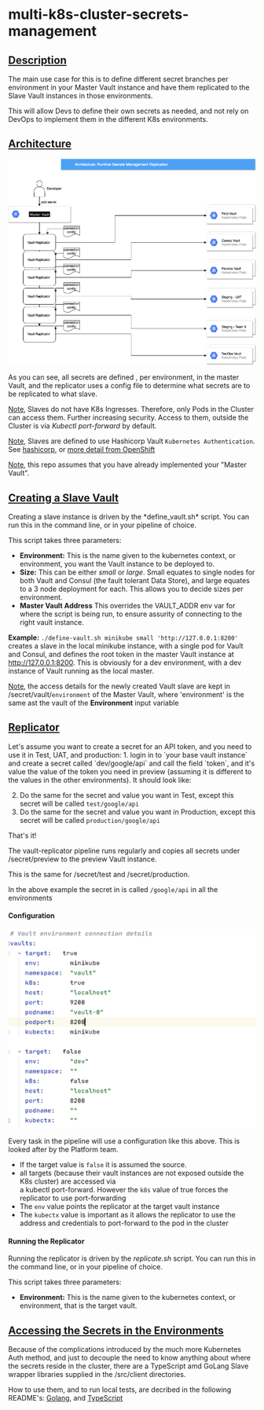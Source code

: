 # multi-k8s-cluster-secrets-management
<h2><ins>Description</ins></h2>

The main use case for this is to define different secret branches per environment in your Master Vault instance 
and have them replicated to the Slave Vault instances in those environments. 

This will allow Devs to define their own secrets as needed, and not rely on DevOps to implement them in the different K8s environments.

<h2><ins>Architecture</ins></h2>

 ![Architecture](Secrets_Management_Replication.png)
   
As you can see, all secrets are defined , per environment, in the master Vault, and the replicator
uses a config file to determine what secrets are to be replicated to what slave.

<ins>Note</ins>, Slaves do not have K8s Ingresses. Therefore, only Pods in the Cluster can access them. Further increasing security. 
Access to them, outside the Cluster is via *Kubectl port-forward* by default.

<ins>Note</ins>, Slaves are defined to use Hashicorp Vault `Kubernetes Authentication`. See [hashicorp](https://www.vaultproject.io/docs/auth/kubernetes), or [more detail from OpenShift](https://www.openshift.com/blog/vault-integration-using-kubernetes-authentication-method)
 

<ins>Note</ins>, this repo assumes that you have already implemented your "Master Vault". 

<h2><ins>Creating a Slave Vault</ins></h2>
Creating a slave instance is driven by the *define_vault.sh* script. You can run this in the command line, or in your pipeline of choice.

This script takes three parameters:
*   **Environment:**    This is the name given to the kubernetes context, or environment, you want the Vault instance to be deployed to.
*   **Size:**   This can be either *small* or *large*. Small equates to single nodes for both Vault and Consul (the fault tolerant Data Store), and large equates to a 3 node deployment for each. This allows you to decide sizes per environment.
*   **Master Vault Address**    This overrides the VAULT_ADDR env var for where the script is being run, to ensure assurity of connecting to the right vault instance.

**Example:** `./define-vault.sh minikube small 'http://127.0.0.1:8200'`  
creates a slave in the local minikube instance, with a single pod for Vault and Consul, and defines the root token in the master Vault instance at http://127.0.0.1:8200.
This is obviously for a dev environment, with a dev instance of Vault running as the local master. 

<ins>Note</ins>, the access details for the newly created Vault slave are kept in /secret/vault/`environment` of the Master Vault, where 'environment' is the same ast the vault of the **Environment** input variable  

<h2><ins>Replicator</ins></h2>
Let's assume you want to create a secret for an API token, and you need to use it in Test, UAT, and production:
1. login in to `your base vault instance` and create a secret called `dev/google/api` and call the field `token`, 
and it's value the value of the token you need in preview 
(assuming it is different to the values in the other environments). It should look like:

2. Do the same for the secret and value you want in Test, except this secret will be called `test/google/api`
3. Do the same for the secret and value you want in Production, except this secret will be called `production/google/api`

That's it!

The vault-replicator pipeline runs regularly and copies all secrets under /secret/preview to the preview Vault instance.

This is the same for /secret/test and /secret/production. 

In the above example the secret in is called `/google/api` in all the environments

#### Configuration
![pic](replicator%20config.png)

Every task in the pipeline will use a configuration like this above. This is looked after by the Platform team.

* If the target value is `false` it is assumed the source.
* all targets (because their vault instances are not exposed outside the K8s cluster) are accessed via \
 a kubectl port-forward. However the `k8s` value of true forces the replicator to use port-forwarding
* The `env` value points the replicator at the target vault instance
* The `kubectx` value is important as it allows the replicator to use the address and credentials to port-forward to the pod in the cluster

#### Running the Replicator
Running the replicator is driven by the *replicate.sh* script. You can run this in the command line, or in your pipeline of choice.

This script takes three parameters:
*   **Environment:**    This is the name given to the kubernetes context, or environment, that is the target vault.

<h2><ins>Accessing the Secrets in the Environments</ins></h2>
Because of the complications introduced by the much more Kubernetes Auth method, and just to decouple the need to know anything about where the secrets reside in the cluster,
there are a TypeScript amd GoLang Slave wrapper libraries supplied in the /src/client directories.

How to use them, and to run local tests, are decribed in the following README's: [Golang](https://github.com/pogo61/multi-k8s-cluster-secrets-management/blob/master/src/client/GoLang/README.md), and [TypeScript](https://github.com/pogo61/multi-k8s-cluster-secrets-management/blob/master/src/client/typescript/README.md)
